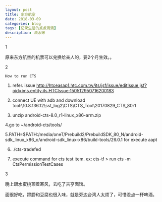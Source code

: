 ```yaml
---
layout: post
title: 东方航空
date: 2018-03-09
categories: blog
tags: [记录生活的点点滴滴]
description: 流水账
---
```


1 

原来东方航空的机票可以兑换给亲人的，要2个月生效。。

2


    How to run CTS

1. refer. issue http://htceasap1.htc.com.tw/its/jsf/issue/editIssue.jsf?oid=ims.entity.its.HTCIssue:150512950716200183

2. connect UE with adb and download tool:\\10.8.136.12\sst_log2\CTS\CTS_Tool\20170829_CTS_80r1

3. unzip android-cts-8.0_r1-linux_x86-arm.zip

4.go to ~/android-cts/tools/

5.PATH=$PATH:/media/oneT/Prebuild2/PrebuildSDK_80_N/android-sdk_linux_x86_o/android-sdk_linux-x86/build-tools/26.0.1 for execute aapt

6. ./cts-tradefed

7. execute command for cts test item. ex: cts-tf > run cts -m CtsPermissionTestCases

3

晚上跟水蜜桃顶着寒风，去吃了吉亨面馆。

面很好吃，蹄膀和豆腐也很入味，就是旁边台湾人太烦了，可惜没点一杯啤酒。














